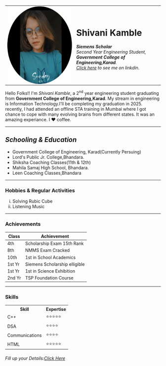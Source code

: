 <!DOCTYPE html>
<html lang="en">
<head> 
    <meta charset="UTF-8">
    <meta name="viewport" content="width=device-width, initial-scale=1.0">
    <title>My WePage</title>
      <link rel="stylesheet" href="Styles.css">
</head>
<body>
    <table cellspacing="20">
        <tr>
            <td><img  align="center"src="Shivani2-modified.png" height="250" width="250" alter="It's shivani's Pic"></td>
            <td> <h1>Shivani Kamble</h1>
    <p><strong> <em> Siemens Scholar</em></strong><br>
        <em> Second Year Engineering Student,<br>
     <strong>Government College of Engineering,Karad</strong>.
     <br>
     <a href="https://www.linkedin.com/in/shivani-kamble-bbab11229">Click here</a> to see me on linkdin.
    </em></p></td>
        </tr>
    </table>
    <p>Hello Folks!! I'm <em>Shivani Kamble</em>, a 2<sup>nd</sup> year engineering student 
    graduating from <strong>Government College of Engineering,Karad</strong>. 
    My stream in engineering is Information Technology.I'll be completing my graduation in 
    2025. recently, I had attended an offline STA training in Mumbai where I got chance to 
    cope with many evolving brains from different states. It was an amazing experiance. I ❤️
     coffee.</p>
    <hr>
    <h2 color="'Red"><em>Schooling & Education</em></h2>
    <ul>
        <li>Government College of Engineering, Karad(Currently Persuing)</li>
        <li> Lord's Public Jr. College,Bhandara.</li>
        <li>Shiksha Coaching Classes(11th & 12th)</li>
        <li>Mahila Samaj High School, Bhandara.</li>
        <li>Leen Coaching Classes,Bhandara</li>
    </ul>
    <hr>
    <h3>Hobbies & Regular Activities</h3>
    <ol type="i">
        <li>Solving Rubic Cube</li>
        <li>Listening Music</li>
    </ol>
    <hr>
   <h3>Achievements</h3>
   <table cellspacing="10">
    <thead> 
     <tr>
        <th>Class</th>   
       <th>Achievement</th>
     </tr>
    </thead>
    <tbody>
        <tr><td>4th</td><td>Scholarship Exam 15th Rank</td></tr>
        <tr><td>8th</td><td>NMMS Exam Cracked</td></tr>
        <tr><td>10th</td><td>1st in School Academics</td></tr>
        <tr><td>1st Yr</td><td>Siemens Scholarship elligible</td></tr>
        <tr><td>1st Yr</td><td>1st in Science Exhibition</td></tr>
        <tr><td>2nd Yr</td><td>TSP Foundation Course</td></tr>
    </tbody>
   </table>
   <table cellspacing="10">
    <hr>
    <h3>Skills</h3>
    <tr><th>Skill</th><th>Expertise</th></tr>
    <tr><td>C++</td><td>⭐⭐⭐⭐⭐</td></tr>
    <tr><td>DSA</td><td>⭐⭐⭐⭐</td></tr>
    <tr><td>Communications</td><td>⭐⭐⭐⭐</td></tr>
    <tr><td>HTML</td><td>⭐⭐⭐⭐⭐</td></tr>
   </table>
   <h6>Fill up your Details:<a href="Form.html">Click Here</a></h6>
</body>
</html>
